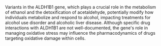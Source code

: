 Variants in the ALDH1B1 gene, which plays a crucial role in the metabolism of ethanol and the detoxification of acetaldehyde, potentially modify how individuals metabolize and respond to alcohol, impacting treatments for alcohol use disorder and alcoholic liver disease. Although specific drug interactions with ALDH1B1 are not well-documented, the gene's role in managing oxidative stress may influence the pharmacodynamics of drugs targeting oxidative damage within cells.